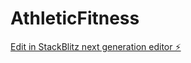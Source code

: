 # AthleticFitness

[Edit in StackBlitz next generation editor ⚡️](https://stackblitz.com/~/github.com/NathanT71/AthleticFitness)